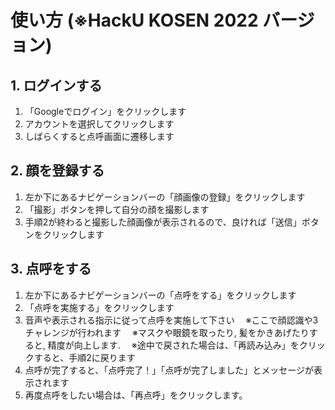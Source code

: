 # 使い方 (※HackU KOSEN 2022 バージョン)

## 1. ログインする
1. 「Googleでログイン」をクリックします
2. アカウントを選択してクリックします
3. しばらくすると点呼画面に遷移します

## 2. 顔を登録する
1. 左か下にあるナビゲーションバーの「顔画像の登録」をクリックします
2. 「撮影」ボタンを押して自分の顔を撮影します
3. 手順2が終わると撮影した顔画像が表示されるので、良ければ「送信」ボタンをクリックします

## 3. 点呼をする
1. 左か下にあるナビゲーションバーの「点呼をする」をクリックします
2. 「点呼を実施する」をクリックします
3. 音声や表示される指示に従って点呼を実施して下さい
　※ここで顔認識や3チャレンジが行われます
　※マスクや眼鏡を取ったり, 髪をかきあげたりすると, 精度が向上します.
　※途中で戻された場合は、「再読み込み」をクリックすると、手順2に戻ります
4. 点呼が完了すると、「点呼完了！」「点呼が完了しました」とメッセージが表示されます
5. 再度点呼をしたい場合は、「再点呼」をクリックします。
